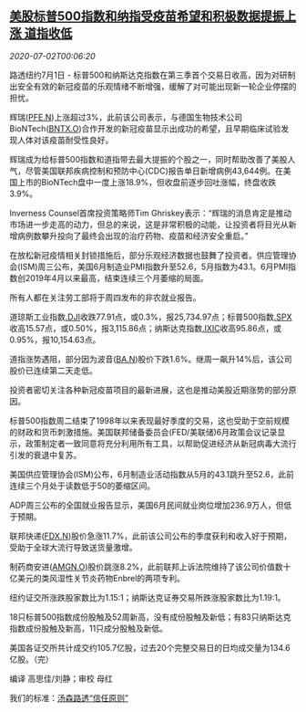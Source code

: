 <!--1593649399000-->
[美股标普500指数和纳指受疫苗希望和积极数据提振上涨 道指收低](https://cn.reuters.com/article/usa-stock-0701-wedn-idCNKBS24300D)
------

<div><i>2020-07-02T00:06:20</i></div><div class="StandardArticleBody_body"><p>路透纽约7月1日 - 标普500和纳斯达克指数在第三季首个交易日收高，因为对研制出安全有效的新冠疫苗的乐观情绪不断增强，缓解了对可能出现新一轮企业停摆的担忧。 </p><p>辉瑞(<span id="symbol_PFE.N_0"><a href="//www.reuters.com/companies/PFE.N">PFE.N</a></span>)上涨超过3%，此前该公司表示，与德国生物技术公司BioNTech(<span id="symbol_BNTX.O_1"><a href="//www.reuters.com/companies/BNTX.O">BNTX.O</a></span>)合作开发的新冠疫苗显示出成功的希望，且早期临床试验发现人体对该疫苗耐受性良好。 </p><p>辉瑞成为给标普500指数和道指带去最大提振的个股之一，同时帮助改善了美股人气，尽管美国联邦疾病控制和预防中心(CDC)报告单日新增病例43,644例。在美国上市的BioNTech盘中一度上涨18.9%，但收盘前逐步回吐涨幅，终盘收跌3.9%。 </p><p>Inverness Counsel首席投资策略师Tim Ghriskey表示：“辉瑞的消息肯定是推动市场进一步走高的动力，但总的来说，这是非常积极的动能，让投资者将目光从新增病例数攀升投向了最终会出现的治疗药物、疫苗和经济安全重启。” </p><p>在放松新冠疫情相关封锁措施后，部分乐观经济数据也鼓舞了投资者。供应管理协会(ISM)周三公布，美国6月制造业PMI指数升至52.6，5月指数为43.1。6月PMI指数创2019年4月以来最高，结束连续三个月萎缩的局面。 </p><p>所有人都在关注劳工部将于周四发布的非农就业报告。 </p><p>道琼斯工业指数<a href="/investing/markets/index?symbol=.DJI">.DJI</a>收跌77.91点，或0.3%，报25,734.97点；标普500指数<a href="/investing/markets/index?symbol=.SPX">.SPX</a>收高15.57点，或0.50%，报3,115.86点；纳斯达克指数<a href="/investing/markets/index?symbol=.IXIC">.IXIC</a>收高95.86点，或0.95%，报10,154.63点。 </p><p>道指涨势遇阻，部分因为波音(<span id="symbol_BA.N_5"><a href="//www.reuters.com/companies/BA.N">BA.N</a></span>)股价下跌1.6%。继周一飙升14%后，该公司股价已连续第二天走低。 </p><p>投资者密切关注各种新冠疫苗项目的最新进展，这也是推动美股近期涨势的部分原因。 </p><p>标普500指数周二结束了1998年以来表现最好季度的交易，这也受助于空前规模的财政和货币刺激措施。美国联邦储备委员会(FED/美联储)6月政策会议记录显示，政策制定者一致同意将充分利用所有工具，以帮助促进经济从新冠病毒大流行引发的衰退中复苏。 </p><p>美国供应管理协会(ISM)公布，6月制造业活动指数从5月的43.1跳升至52.6，此前连续三个月处于读数低于50的萎缩区间。 </p><p>ADP周三公布的全国就业报告显示，美国6月民间就业岗位增加236.9万人，但低于预期。 </p><p>联邦快递(<span id="symbol_FDX.N_6"><a href="//www.reuters.com/companies/FDX.N">FDX.N</a></span>)股价急涨11.7%，此前该公司公布的季度获利和收入好于预期，受助于全球大流行导致送货量激增。 </p><p>制药商安进(<span id="symbol_AMGN.O_7"><a href="//www.reuters.com/companies/AMGN.O">AMGN.O</a></span>)股价跳涨8.2%，此前联邦上诉法院维持了该公司价值数十亿美元的类风湿性关节炎药物Enbrel的两项专利。 </p><p>纽约证交所涨跌股家数比为1.15:1；纳斯达克证券交易所跌涨股家数比为1.19:1。 </p><p>18只标普500指数成份股触及52周新高，没有成份股触及新低；有83只纳斯达克指数成份股触及新高，11只成分股触及新低。 </p><p>美国各证交所共计成交约105.7亿股，过去20个完整交易日的日均成交量为134.6亿股。（完）     </p><div class="Attribution_container"><div class="Attribution_attribution"><p class="Attribution_content">编译 高思佳/刘静；审校 母红</p></div></div><div class="StandardArticleBody_trustBadgeContainer"><span class="StandardArticleBody_trustBadgeTitle">我们的标准：</span><span class="trustBadgeUrl"><a href="https://www.thomsonreuters.cn/content/dam/openweb/documents/pdf/china/brochures/about-us-1.pdf">汤森路透“信任原则”</a></span></div></div>
